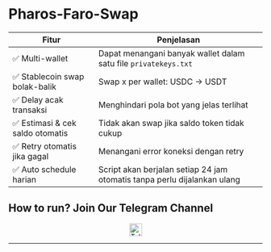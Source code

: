 # Pharos-Faro-Swap

| Fitur                           | Penjelasan                                                               |
| ------------------------------- | ------------------------------------------------------------------------ |
| ✅ Multi-wallet                  | Dapat menangani banyak wallet dalam satu file `privatekeys.txt`          |
| ✅ Stablecoin swap bolak-balik   | Swap x per wallet: USDC → USDT                                           |
| ✅ Delay acak transaksi          | Menghindari pola bot yang jelas terlihat                                 |
| ✅ Estimasi & cek saldo otomatis | Tidak akan swap jika saldo token tidak cukup                             |
| ✅ Retry otomatis jika gagal     | Menangani error koneksi dengan retry                                     |
| ✅ Auto schedule harian          | Script akan berjalan setiap 24 jam otomatis tanpa perlu dijalankan ulang |


## How to run? Join Our Telegram Channel

<div align="center">
  <a href="https://t.me/airdropseeker_official" target="_blank">
    <img src="https://img.shields.io/static/v1?message=Telegram&logo=telegram&label=&color=2CA5E0&logoColor=white&style=for-the-badge" height="25" alt="Telegram Logo" />
  </a>
</div>

---
